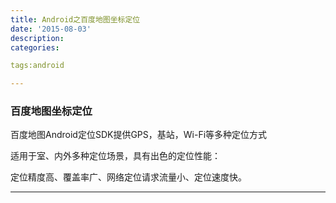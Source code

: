 ```yaml
---
title: Android之百度地图坐标定位
date: '2015-08-03'
description:
categories:

tags:android

---
```


>

### 百度地图坐标定位

>

百度地图Android定位SDK提供GPS，基站，Wi-Fi等多种定位方式

>

适用于室、内外多种定位场景，具有出色的定位性能：

>

定位精度高、覆盖率广、网络定位请求流量小、定位速度快。

>

---

>
